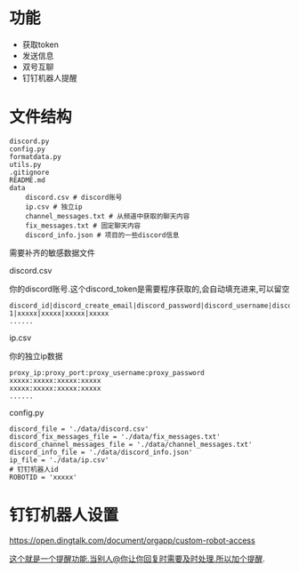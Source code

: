 # 功能
- 获取token
- 发送信息
- 双号互聊
- 钉钉机器人提醒

# 文件结构
```
discord.py
config.py
formatdata.py
utils.py
.gitignore
README.md
data
    discord.csv # discord账号
    ip.csv # 独立ip
    channel_messages.txt # 从频道中获取的聊天内容
    fix_messages.txt # 固定聊天内容
    discord_info.json # 项目的一些discord信息
```

需要补齐的敏感数据文件

discord.csv

你的discord账号.这个discord_token是需要程序获取的,会自动填充进来,可以留空
```
discord_id|discord_create_email|discord_password|discord_username|discord_token
1|xxxxx|xxxxx|xxxxx|xxxxx
......
```

ip.csv

你的独立ip数据
```
proxy_ip:proxy_port:proxy_username:proxy_password
xxxxx:xxxxx:xxxxx:xxxxx
xxxxx:xxxxx:xxxxx:xxxxx
......
```

config.py
```
discord_file = './data/discord.csv'
discord_fix_messages_file = './data/fix_messages.txt'
discord_channel_messages_file = './data/channel_messages.txt'
discord_info_file = './data/discord_info.json'
ip_file = './data/ip.csv'
# 钉钉机器人id
ROBOTID = 'xxxxx'
```

# 钉钉机器人设置

https://open.dingtalk.com/document/orgapp/custom-robot-access

这个就是一个提醒功能.当别人@你让你回复时需要及时处理.所以加个提醒.